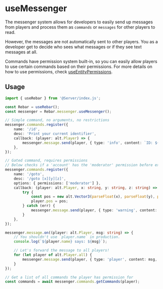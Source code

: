 # useMessenger

The messenger system allows for developers to easily send up messages from players and process them as `commands` or `messages` for other players to read.

However, the messages are not automatically sent to other players. You as a developer get to decide who sees what messages or if they see text messages at all.

Commands have permission system built-in, so you can easily allow players to use certain commands based on their permissions.
For more details on how to use permissions, check [useEntityPermissions](/userebar/systems/permissions/useEntityPermissions.md).

## Usage

```ts
import { useRebar } from '@Server/index.js';

const Rebar = useRebar();
const messenger = Rebar.messenger.useMessenger();

// Simple command, no arguments, no restrictions
messenger.commands.register({
    name: '/id',
    desc: 'Print your current identifier',
    callback: (player: alt.Player) => {
        messenger.message.send(player, { type: 'info', content: `ID: ${player.id}` });
    },
});

// Gated command, requires permissions
// Below checks if a 'account' has the 'moderator' permission before executing the command
messenger.commands.register({
    name: '/goto',
    desc: '/goto [x][y][z]',
    options: { permissions: ['moderator'] },
    callback: (player: alt.Player, x: string, y: string, z: string) => {
        try {
            const pos = new alt.Vector3(parseFloat(x), parseFloat(y), parseFloat(z));
            player.pos = pos;
        } catch (err) {
            messenger.message.send(player, { type: 'warning', content: 'X,Y,Z coords were not valid.' });
        }
    },
});

messenger.message.on((player: alt.Player, msg: string) => {
    // You shouldn't use `player.name` in production.
    console.log(`${player.name} says: ${msg}`);

    // Let's forward the message to all players!
    for (let player of alt.Player.all) {
        messenger.message.send(player, { type: 'player', content: msg, author: player.name });
    }
});

// Get a list of all commands the player has permission for
const commands = await messenger.commands.getCommands(player);
```
